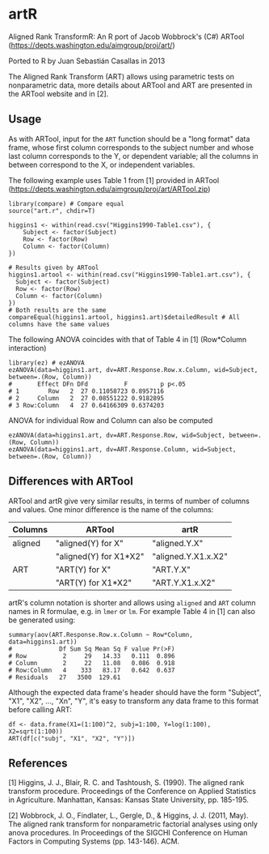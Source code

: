 artR
====

Aligned Rank TransformR: An R port of Jacob Wobbrock's (C#) ARTool (https://depts.washington.edu/aimgroup/proj/art/)

Ported to R by Juan Sebastián Casallas in 2013

The Aligned Rank Transform (ART) allows using parametric tests on nonparametric data, more details about ARTool and ART
are presented in the ARTool website and in [2].

Usage
-----
As with ARTool, input for the `ART` function should be a "long format" data frame, whose first column
corresponds to the subject number and whose last column corresponds to the Y, or dependent variable;
all the columns in between correspond to the X, or independent variables.

The following example uses Table 1 from [1] provided in ARTool (https://depts.washington.edu/aimgroup/proj/art/ARTool.zip)
```
library(compare) # Compare equal
source("art.r", chdir=T)

higgins1 <- within(read.csv("Higgins1990-Table1.csv"), {
	Subject <- factor(Subject)
	Row <- factor(Row)
	Column <- factor(Column)
})

# Results given by ARTool
higgins1.artool <- within(read.csv("Higgins1990-Table1.art.csv"), {
  Subject <- factor(Subject)
  Row <- factor(Row)
  Column <- factor(Column)
})
# Both results are the same
compareEqual(higgins1.artool, higgins1.art)$detailedResult # All columns have the same values
```

The following ANOVA coincides with that of Table 4 in [1] (Row*Column interaction)
```
library(ez) # ezANOVA
ezANOVA(data=higgins1.art, dv=ART.Response.Row.x.Column, wid=Subject, between=.(Row, Column))
#       Effect DFn DFd          F         p p<.05
# 1        Row   2  27 0.11058723 0.8957116      
# 2     Column   2  27 0.08551222 0.9182895      
# 3 Row:Column   4  27 0.64166309 0.6374203      
```

ANOVA for individual Row and Column can also be computed
```
ezANOVA(data=higgins1.art, dv=ART.Response.Row, wid=Subject, between=.(Row, Column))
ezANOVA(data=higgins1.art, dv=ART.Response.Column, wid=Subject, between=.(Row, Column))
```

Differences with ARTool
-----------------------

ARTool and artR give very similar results, in terms of number of columns and values.
One minor difference is the name of the columns:

Columns |ARTool                |artR
--------|----------------------|-------------
aligned |"aligned(Y) for X"    |"aligned.Y.X"
        |"aligned(Y) for X1*X2"|"aligned.Y.X1.x.X2"
ART     |"ART(Y) for X"        |"ART.Y.X"
        |"ART(Y) for X1*X2"    |"ART.Y.X1.x.X2"

artR's column notation is shorter and allows using `aligned` and `ART` column names in R formulae, e.g. in `lmer` or `lm`.
For example Table 4 in [1] can also be generated using:
```
summary(aov(ART.Response.Row.x.Column ~ Row*Column, data=higgins1.art))
#             Df Sum Sq Mean Sq F value Pr(>F)
# Row          2     29   14.33   0.111  0.896
# Column       2     22   11.08   0.086  0.918
# Row:Column   4    333   83.17   0.642  0.637
# Residuals   27   3500  129.61
```

Although the expected data frame's header should have the form "Subject", "X1", "X2", ..., "Xn", "Y", it's easy
to transform any data frame to this format before calling ART:
```
df <- data.frame(X1=(1:100)^2, subj=1:100, Y=log(1:100), X2=sqrt(1:100))
ART(df[c("subj", "X1", "X2", "Y")])
```

References
----------

[1] Higgins, J. J., Blair, R. C. and Tashtoush, S. (1990). The aligned rank transform procedure. Proceedings of the Conference on Applied Statistics in Agriculture. Manhattan, Kansas: Kansas State University, pp. 185-195.

[2] Wobbrock, J. O., Findlater, L., Gergle, D., & Higgins, J. J. (2011, May). The aligned rank transform for nonparametric factorial analyses using only anova procedures. In Proceedings of the SIGCHI Conference on Human Factors in Computing Systems (pp. 143-146). ACM.
